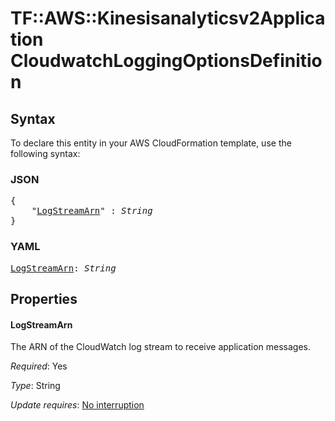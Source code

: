 # TF::AWS::Kinesisanalyticsv2Application CloudwatchLoggingOptionsDefinition

## Syntax

To declare this entity in your AWS CloudFormation template, use the following syntax:

### JSON

<pre>
{
    "<a href="#logstreamarn" title="LogStreamArn">LogStreamArn</a>" : <i>String</i>
}
</pre>

### YAML

<pre>
<a href="#logstreamarn" title="LogStreamArn">LogStreamArn</a>: <i>String</i>
</pre>

## Properties

#### LogStreamArn

The ARN of the CloudWatch log stream to receive application messages.

_Required_: Yes

_Type_: String

_Update requires_: [No interruption](https://docs.aws.amazon.com/AWSCloudFormation/latest/UserGuide/using-cfn-updating-stacks-update-behaviors.html#update-no-interrupt)


